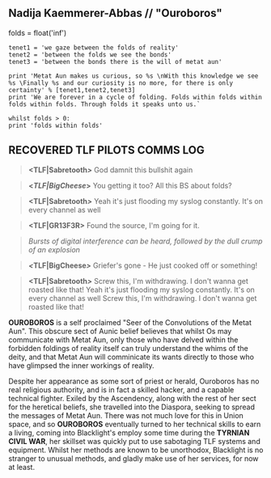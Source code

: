 ## Nadija Kaemmerer-Abbas // "Ouroboros"
    
folds = float('inf')  
      
    tenet1 = 'we gaze between the folds of reality'  
    tenet2 = 'between the folds we see the bonds'  
    tenet3 = 'between the bonds there is the will of metat aun'  
      
    print 'Metat Aun makes us curious, so %s \nWith this knowledge we see %s \Finally %s and our curiosity is no more, for there is only certainty' % [tenet1,tenet2,tenet3]  
    print 'We are forever in a cycle of folding. Folds within folds within folds within folds. Through folds it speaks unto us.`
    
    whilst folds > 0:  
    print 'folds within folds'

## RECOVERED TLF PILOTS COMMS LOG


>  **<TLF|Sabretooth**_**>**_ God damnit this bullshit again

>  **<**_**TLF|BigCheese**_**>** You getting it too? All this BS about folds?

>  **<TLF|Sabretooth**_**>**_ Yeah it's just flooding my syslog constantly. It's on every channel as well

>  **<TLF|GR13F3R>** Found the source, I'm going for it.

>

>  _Bursts of digital interference can be heard, followed by the dull crump of an explosion_

>

>  _**<**_**TLF|BigCheese**_**>**_ Griefer's gone - He just cooked off or something!

>  **<TLF|Sabretooth**_**>**_ Screw this, I'm withdrawing. I don't wanna get roasted like that! Yeah it's just flooding my syslog constantly. It's on every channel as well Screw this, I'm withdrawing. I don't wanna get roasted like that!

**OUROBOROS** is a self proclaimed "Seer of the Convolutions of the Metat Aun". This obscure sect of Aunic belief believes that whilst Os may communicate with Metat Aun, only those who have delved within the forbidden foldings of reality itself can truly understand the whims of the deity, and that Metat Aun will comminicate its wants directly to those who have glimpsed the inner workings of reality.  
  
Despite her appearance as some sort of priest or herald, Ouroboros has no real religious authority, and is in fact a skilled hacker, and a capable technical fighter. Exiled by the Ascendency, along with the rest of her sect for the heretical beliefs, she travelled into the Diaspora, seeking to spread the messages of Metat Aun. There was not much love for this in Union space, and so **OUROBOROS** eventually turned to her technical skills to earn a living, coming into Blacklight's employ some time during the **TYRNIAN CIVIL WAR**, her skillset was quickly put to use sabotaging TLF systems and equipment. Whilst her methods are known to be unorthodox, Blacklight is no stranger to unusual methods, and gladly make use of her services, for now at least.